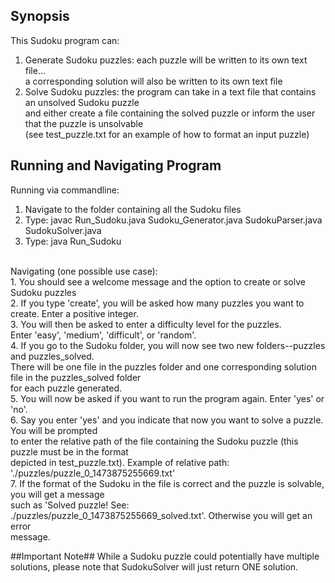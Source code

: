 ## Synopsis

This Sudoku program can: <br />
1.  Generate Sudoku puzzles: each puzzle will be written to its own text file… <br />
    a corresponding solution will also be written to its own text file <br />
2.  Solve Sudoku puzzles: the program can take in a text file that contains an unsolved Sudoku puzzle <br />
    and either create a file containing the solved puzzle or inform the user that the puzzle is unsolvable <br /> (see test_puzzle.txt for an example of how to format an input puzzle) <br />


## Running and Navigating Program

Running via commandline: <br />
1.	Navigate to the folder containing all the Sudoku files <br />
2.	Type: javac Run_Sudoku.java Sudoku_Generator.java SudokuParser.java SudokuSolver.java <br />
3.	Type: java Run_Sudoku <br />
<br />
Navigating (one possible use case): <br />
1.  You should see a welcome message and the option to create or solve <br />
    Sudoku puzzles <br />
2.  If you type 'create', you will be asked how many puzzles you want to create. Enter a positive integer. <br />
3.  You will then be asked to enter a difficulty level for the puzzles. <br />
    Enter 'easy', 'medium', 'difficult', or 'random'. <br />
4.  If you go to the Sudoku folder, you will now see two new folders--puzzles and puzzles_solved. <br />
    There will be one file in the puzzles folder and one corresponding solution file in the puzzles_solved folder <br /> for each puzzle generated. <br />
5.  You will now be asked if you want to run the program again. Enter 'yes' or 'no'. <br />
6.  Say you enter 'yes' and you indicate that now you want to solve a puzzle. You will be prompted <br />
    to enter the relative path of the file containing the Sudoku puzzle (this puzzle must be in the format <br />
    depicted in test_puzzle.txt). Example of relative path: './puzzles/puzzle_0_1473875255669.txt' <br />
7.  If the format of the Sudoku in the file is correct and the puzzle is solvable, you will get a message <br />
    such as 'Solved puzzle! See: ./puzzles/puzzle_0_1473875255669_solved.txt'. Otherwise you will get an error <br /> message. <br />


##Important Note##
While a Sudoku puzzle could potentially have multiple solutions, please note that
SudokuSolver will just return ONE solution.
